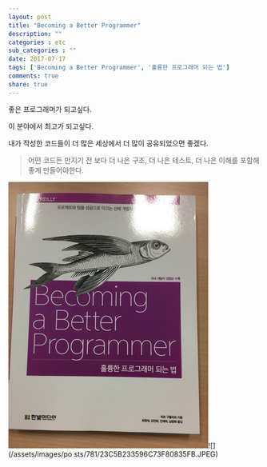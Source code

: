 ```yaml
---
layout: post
title: "Becoming a Better Programmer"
description: ""
categories : etc
sub_categories : ""
date: 2017-07-17
tags: ['Becoming a Better Programmer', '훌륭한 프로그래머 되는 법']
comments: true
share: true
---
```


좋은 프로그래머가 되고싶다.

이 분야에서 최고가 되고싶다.  
  
내가 작성한 코드들이 더 많은 세상에서 더 많이 공유되었으면 좋겠다.

  

> 어떤 코드든 만지기 전 보다 더 나은 구조, 더 나은 테스트, 더 나은 이해를 포함해 좋게 만들어야한다.  

  

  

  

![](/assets/images/posts/781/24CD6233596C73F82B1066.JPEG)![](/assets/images/po
sts/781/23C5B233596C73F80835FB.JPEG)

  

